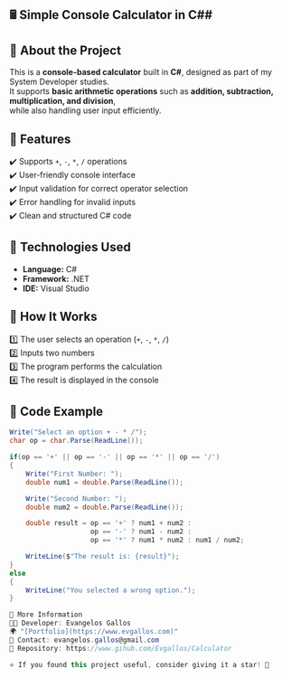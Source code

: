 ## 🖩 Simple Console Calculator in C##

## 📌 About the Project  
This is a **console-based calculator** built in **C#**, designed as part of my System Developer studies.  
It supports **basic arithmetic operations** such as **addition, subtraction, multiplication, and division**,  
while also handling user input efficiently.  

## 🚀 Features  
✔️ Supports `+`, `-`, `*`, `/` operations  
✔️ User-friendly console interface  
✔️ Input validation for correct operator selection  
✔️ Error handling for invalid inputs  
✔️ Clean and structured C# code  

## 🔧 Technologies Used  
- **Language:** C#  
- **Framework:** .NET  
- **IDE:** Visual Studio  

## 📜 How It Works  
1️⃣ The user selects an operation (`+`, `-`, `*`, `/`)  
2️⃣ Inputs two numbers  
3️⃣ The program performs the calculation  
4️⃣ The result is displayed in the console  

## 📝 Code Example
```csharp
Write("Select an option + - * /");
char op = char.Parse(ReadLine());

if(op == '+' || op == '-' || op == '*' || op == '/') 
{
    Write("First Number: ");
    double num1 = double.Parse(ReadLine());

    Write("Second Number: ");
    double num2 = double.Parse(ReadLine());

    double result = op == '+' ? num1 + num2 : 
                    op == '-' ? num1 - num2 :
                    op == '*' ? num1 * num2 : num1 / num2;

    WriteLine($"The result is: {result}");
}
else
{
    WriteLine("You selected a wrong option.");
}

🔗 More Information
👨‍💻 Developer: Evangelos Gallos
🌍 "[Portfolio](https://www.evgallos.com)"
📧 Contact: evangelos.gallos@gmail.com
📌 Repository: https://www.gihub.com/Evgallos/Calculator

⭐ If you found this project useful, consider giving it a star! 🚀
